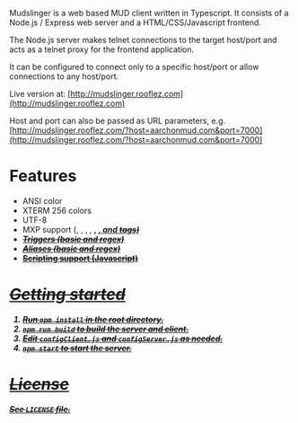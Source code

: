 Mudslinger is a web based MUD client written in Typescript. 
It consists of a Node.js / Express web server and a HTML/CSS/Javascript frontend.

The Node.js server makes telnet connections to the target host/port and acts as a telnet proxy for the frontend application.

It can be configured to connect only to a specific host/port or allow connections to any host/port.

Live version at: [http://mudslinger.rooflez.com](http://mudslinger.rooflez.com)

Host and port can also be passed as URL parameters, e.g. [http://mudslinger.rooflez.com/?host=aarchonmud.com&port=7000](http://mudslinger.rooflez.com/?host=aarchonmud.com&port=7000)

# Features #
* ANSI color
* XTERM 256 colors
* UTF-8
* MXP support (<image>, <send>, <a>, <i>, <b>, <u>, and <s> tags)
* Triggers (basic and regex)
* Aliases (basic and regex)
* [Scripting support (Javascript)](scripting.md)


# Getting started #
1. Run ``npm install`` in the root directory.
2. ``npm run build`` to build the server and client.
3. Edit `configClient.js` and `configServer.js` as needed.
4. ``npm start`` to start the server.

# License
See ``LICENSE`` file.